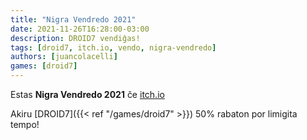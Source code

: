 ```yaml
---
title: "Nigra Vendredo 2021"
date: 2021-11-26T16:28:00-03:00
description: DROID7 vendiĝas!
tags: [droid7, itch.io, vendo, nigra-vendredo]
authors: [juancolacelli]
games: [droid7]
---
```


Estas **Nigra Vendredo 2021** ĉe [itch.io](https://juancolacelli.itch.io)

Akiru [DROID7]({{< ref "/games/droid7" >}}) 50% rabaton por limigita tempo!

